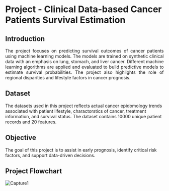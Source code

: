 # Project - Clinical Data-based Cancer Patients Survival Estimation

## Introduction
<p align="justify">
The project focuses on predicting survival outcomes of cancer patients using machine learning models. The models are trained on synthetic clinical data with an emphasis on lung, stomach, and liver cancer. Different machine learning algorithms are applied and evaluated to build predictive models to estimate survival probabilities. The project also highlights the role of regional disparities and lifestyle factors in cancer prognosis.

## Dataset
The datasets used in this project reflects actual cancer epidomology trends associated with patient lifestyle, charactorstics of cancer, treatment information, and survival status. The dataset contains 10000 unique patient records and 20 features. 
## Objective
The goal of this project is to assist in early prognosis, identify critical risk factors, and support data-driven decisions.
## Project Flowchart
![Capture1](https://github.com/user-attachments/assets/347cab9e-9b91-4cb5-9d60-caaefe84a1e1)
